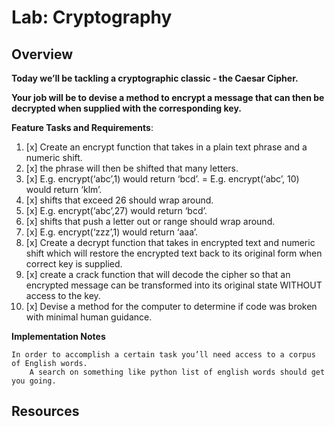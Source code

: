 # Lab: Cryptography
## Overview
**Today we’ll be tackling a cryptographic classic - the Caesar Cipher.**

**Your job will be to devise a method to encrypt a message that can then be decrypted when supplied with the corresponding key.**

**Feature Tasks and Requirements**:

1. [x] Create an encrypt function that takes in a plain text phrase and a numeric shift.
2. [x] the phrase will then be shifted that many letters.
3. [x] E.g. encrypt(‘abc’,1) would return ‘bcd’. = E.g. encrypt(‘abc’, 10) would return ‘klm’.
4. [x] shifts that exceed 26 should wrap around.
5. [x] E.g. encrypt(‘abc’,27) would return ‘bcd’.
6. [x] shifts that push a letter out or range should wrap around.
7. [x] E.g. encrypt(‘zzz’,1) would return ‘aaa’.
8. [x] Create a decrypt function that takes in encrypted text and numeric shift which will restore the encrypted text back to its original form when correct key is supplied.
9. [x] create a crack function that will decode the cipher so that an encrypted message can be transformed into its original state WITHOUT access to the key.
10. [x] Devise a method for the computer to determine if code was broken with minimal human guidance.

**Implementation Notes**

    In order to accomplish a certain task you’ll need access to a corpus of English words.
        A search on something like python list of english words should get you going.


## Resources

[]()